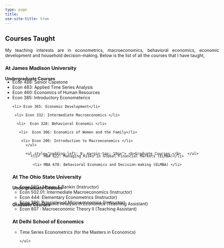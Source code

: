 ```yaml
---
type: page
title:
use-site-title: true
---
```


<style>

.content {width: 940px }


/* Smartphones (portrait and landscape) ----------- */
@media only screen 
and (min-device-width : 320px) 
and (max-device-width : 480px) {
/* Styles */

.content {width :300px;  !important;}

}


/* ipad (portrait and landscape) ----------- */
@media only screen 
and (min-device-width : 768px) 
and (max-device-width : 1024px) {
/* Styles */

.content {width :700px;  !important;}

}


/* Create two unequal columns that floats next to each other */
.column {
  float: left;
  padding: 20px;
}





.left {
  width: 45%;
}

.right {
  width: 55%;
}

/* Clear floats after the columns */
.row:after {
  content: "";
  display: table;
  clear: both;
}



</style>
<div class="content">


 <h2>Courses Taught</h2>

<p  style="text-align: justify; word-spacing: inter-word;"> My teaching interests are in econometrics, macroeconomics, behavioral economics, economic development and household decision-making. Below is the list of all the courses that I have taught, </p> 


 <h3> At James Madison University </h3>

 <ul style="padding-left: 0"> <b>Undergraduate Courses </b> </ul>
<ul style="margin-top:-20px">

 <li>Econ 488: Senior Capstone	   </li>

 <li> Econ 483: Applied Time Series Analysis </li>


  <li> Econ 460: Economics of Human Resources  </li>

   <li> Econ 385: Introductory Econometerics </li>

    <li> Econ 365: Economic Development</li>

	 <li> Econ 332: Intermediate Macroeconomics </li>

	  <li>  Econ 328: Behavioral Economic </li>

	   <li>  Econ 306: Economics of Women and the Family</li>

	    <li> Econ 200: Introduction to Macroeconomics </li>
		  </ul>

		  <ul style="padding-left: 0; margin-top:-10px"> <b>Graduate Courses </b>   </ul>	
<ul style="margin-top:-20px">

		 <li>  MBA 622: Managing Risks in Global Financial Markets (ELMBA)</li>

		  <li> MBA 678: Behavioral Economics and Decision-making (ELMBA) </li>

</ul>


  <h3> At The Ohio State University </h3>
 <ul style="padding-left: 0"> <b>Undergraduate Courses </b> </ul>
<ul style="margin-top:-20px">
    <li> Econ 520 : Money & Bankin (Instructor) </li>
  <li> Econ 502.01: Intermediate Macroeconomics (Instructor) </li>
  <li> Econ 444: Elementary Econometrics (Instructor) </li>
  <li> Econ 200: Principles of Microeconomics (Instructor) </li>
  </ul>


<ul style="padding-left: 0; margin-top:-10px"> <b>Graduate Courses </b>   </ul>	
<ul style="margin-top:-20px">
    <li> Econ 701 : Dynamic Analysis in Economics (Teaching Assistant) </li>
	<li> Econ 807 : Macroeconomic Theory II (Teaching Assistant) </li>
</ul>


  
  <h3> At Delhi School of Economics </h3>
   <ul>
  <li> Time Series Econometrics (for the Masters in Economics) </li>
  
    </ul>

</div>